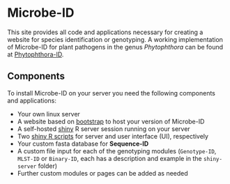 Microbe-ID
===============

This site provides all code and applications necessary for creating a website for species identification or genotyping. A working implementation of Microbe-ID for plant pathogens in the genus *Phytophthora* can be found at [Phytophthora-ID](http://phytophthora-id.org).  

Components
------

To install Microbe-ID on your server you need the following components and applications:

- Your own linux server
- A website based on [bootstrap](http://getbootstrap.com) to host your version of Microbe-ID
- A self-hosted [shiny](http://www.rstudio.com/shiny/) R server session running on your server
- Two [shiny R scripts](./shiny-server/www/Readme.md) for server and user interface (UI), respectively 
- Your custom fasta database for **Sequence-ID**
- A custom file input for each of the genotyping modules (`Genotype-ID`, `MLST-ID` or `Binary-ID`, each has a description and example in the `shiny-server` folder)
- Further custom modules or pages can be added as needed


